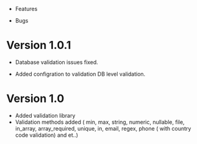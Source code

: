 + Features
* Bugs

# Version 1.0.1
* Database validation issues fixed.
+ Added configration to validation DB level validation.

# Version 1.0
+ Added validation library
+ Validation methods added ( min, max, string, numeric, nullable, file, in_array, array_required, unique, in, email, regex, phone ( with country code validation) and et..)

